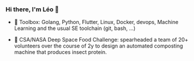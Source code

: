### Hi there, I'm Léo 👋

* 🧰 Toolbox: Golang, Python, Flutter, Linux, Docker, devops, Machine Learning and the usual SE toolchain (git, bash, ...)

* 🚀 CSA/NASA Deep Space Food Challenge: spearheaded a team of 20+ volunteers over the course of 2y to design an automated composting machine that produces insect protein.
